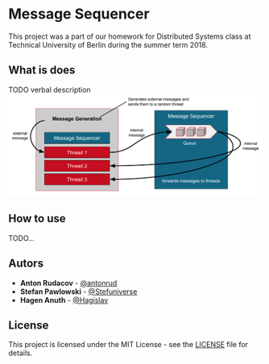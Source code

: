 # Message Sequencer

This project was a part of our homework for Distributed Systems class at Technical University of Berlin during the summer term 2018.

## What is does
TODO verbal description
![Source: Technical University of Berlin, Department of Telecommunication Systems, Distributed Systems class](what_it_does.png?raw=true "Source: Technical University of Berlin, Department of Telecommunication Systems, Distributed Systems class")


## How to use
TODO...

## Autors

* **Anton Rudacov** - [@antonrud](https://github.com/antonrud)
* **Stefan Pawlowski** - [@Stefuniverse](https://github.com/Stefuniverse)
* **Hagen Anuth** - [@Hagislav](https://github.com/Hagislav)


## License

This project is licensed under the MIT License - see the [LICENSE](LICENSE) file for details.

